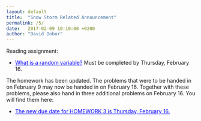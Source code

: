 ```yaml
---
layout: default
title:  "Snow Storm Related Announcement"
permalink: /5/
date:   2017-02-09 10:10:00 +0200
author: "David Dobor"
---
```


Reading assignment:
<ul>
  <li><a href="5/WhatIsRVs.pdf" style="color: blue">What is a random variable?</a>  Must be completed by Thursday, February 16. </li>
</ul>

The homework has been
updated. The problems that were to be handed in on February 9 may
now be handed in on February 16. Together with these problems, please also
hand in three additional problems on February 16. You will find them here:
<ul>
  <li><a href="5/hwk03Adjusted.pdf" style="color: blue">The new due date for HOMEWORK 3  is Thursday, February 16. </a></li>
</ul>

